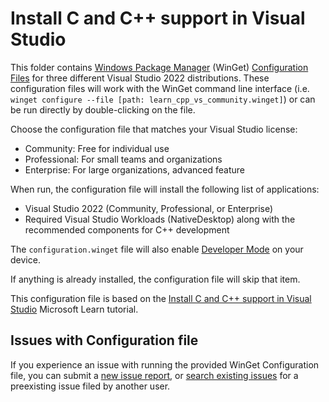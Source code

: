 # Install C and C++ support in Visual Studio

This folder contains [Windows Package Manager](https://learn.microsoft.com/windows/package-manager/winget/) (WinGet) [Configuration Files](https://learn.microsoft.com/windows/package-manager/configuration/) for three different Visual Studio 2022 distributions. These configuration files will work with the WinGet command line interface (i.e. `winget configure --file [path: learn_cpp_vs_community.winget]`) or can be run directly by double-clicking on the file.

Choose the configuration file that matches your Visual Studio license:

- Community: Free for individual use
- Professional: For small teams and organizations
- Enterprise: For large organizations, advanced feature

When run, the configuration file will install the following list of applications:

- Visual Studio 2022 (Community, Professional, or Enterprise)
- Required Visual Studio Workloads (NativeDesktop) along with the recommended components for C++ development

The `configuration.winget` file will also enable [Developer Mode](https://learn.microsoft.com/windows/apps/get-started/developer-mode-features-and-debugging) on your device.

If anything is already installed, the configuration file will skip that item.

This configuration file is based on the [Install C and C++ support in Visual Studio](https://learn.microsoft.com/cpp/build/vscpp-step-0-installation)  Microsoft Learn tutorial.

## Issues with Configuration file

If you experience an issue with running the provided WinGet Configuration file, you can submit a [new issue report](https://github.com/microsoft/winget-dsc/issues/new/choose), or [search existing issues](https://github.com/microsoft/winget-dsc/issues) for a preexisting issue filed by another user.
